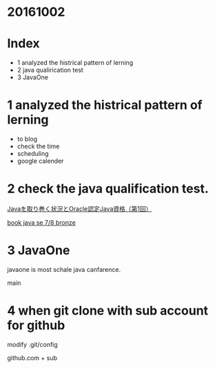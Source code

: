 # 20161002

# Index
- 1 analyzed the histrical pattern of lerning
- 2 java qualirication test
- 3 JavaOne

# 1 analyzed the histrical pattern of lerning

- to blog
- check the time
- scheduling
- google calender


# 2 check the java qualification test.

[Javaを取り巻く状況とOracle認定Java資格（第1回）](https://thinkit.co.jp/article/9477)

[book java se 7/8 bronze](http://book.impress.co.jp/books/1114101134)


# 3 JavaOne

javaone is most schale java canfarence.

main



# 4 when git clone with sub account for github

modify .git/config

github.com + sub











